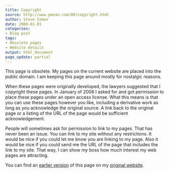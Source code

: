 ```yaml
---
title: Copyright
source: http://www.pmean.com/00/copyright.html
author: Steve Simon
date: 2000-01-01
categories:
- Blog post
tags:
- Obsolete pages
- Website details
output: html_document
page_update: partial
---
```

This page is obsolete. My pages on the current website are placed into the public domain. I am keeping this page around mostly for nostalgic reasons.

When these pages were originally developed, the lawyers suggested that I copyright these pages. In January of 2008 I asked for and got permission to place these pages under an open access license. What this means is that you can use these pages however you like, including a derivative work as long as you acknowledge the original source. A link back to the original page or a listing of the URL of the page would be sufficient acknowledgement.

<!---More--->

People will sometimes ask for permission to link to my pages. That has never been an issue. You can link to my site without any restrictions. It would be nice if you could let me know you are linking to my page. Also it would be nice if you could send me the URL of the page that includes the link to my site. That way, I can show my boss how much interest my web pages are attracting.

You can find an [earlier version][sim1] of this page on my [original website][sim2].

[sim1]: http://www.pmean.com/00/copyright.html
[sim2]: http://www.pmean.com/original_site.html
